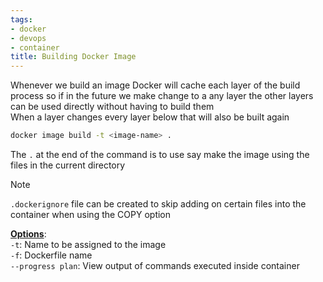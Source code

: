 ```yaml
---
tags:
- docker
- devops
- container
title: Building Docker Image
---
```


Whenever we build an image Docker will cache each layer of the build process so if in the future we make change to a any layer the other layers can be used directly without having to build them  
When a layer changes every layer below that will also be built again

````bash
docker image build -t <image-name> . 
````

The `.` at the end of the command is to use say make the image using the files in the current directory

 > [!note]
 > `.dockerignore` file can be created to skip adding on certain files into the container when using the COPY option

**<u>Options</u>**:  
`-t`: Name to be assigned to the image  
`-f`: Dockerfile name  
`--progress plan`: View output of commands executed inside container